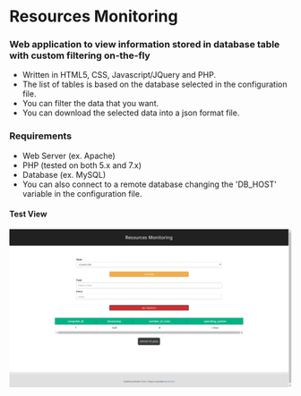 # Resources Monitoring

### Web application to view information stored in database table with custom filtering on-the-fly
- Written in HTML5, CSS, Javascript/JQuery and PHP.
- The list of tables is based on the database selected in the configuration file.
- You can filter the data that you want.
- You can download the selected data into a json format file.

### Requirements
- Web Server (ex. Apache)
- PHP (tested on both 5.x and 7.x)
- Database (ex. MySQL)
- You can also connect to a remote database changing the 'DB_HOST' variable in the configuration file.

#### Test View
![Test View](./doc/testview.png)
